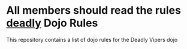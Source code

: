 All members should read the rules
[deadly](https://github.com/deadlyvipers)
Dojo Rules
==========

This repository contains a list of dojo rules for the Deadly Vipers dojo


